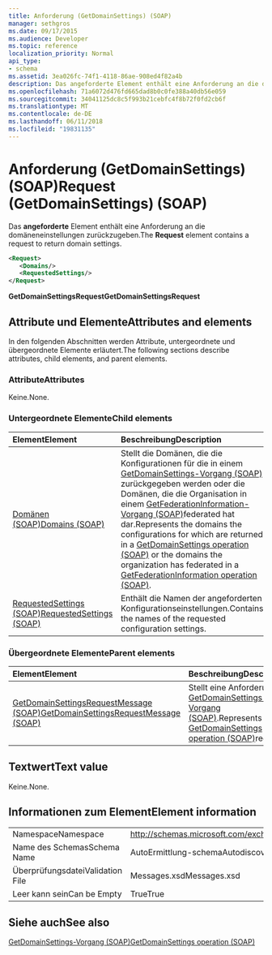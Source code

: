 ```yaml
---
title: Anforderung (GetDomainSettings) (SOAP)
manager: sethgros
ms.date: 09/17/2015
ms.audience: Developer
ms.topic: reference
localization_priority: Normal
api_type:
- schema
ms.assetid: 3ea026fc-74f1-4118-86ae-908ed4f82a4b
description: Das angeforderte Element enthält eine Anforderung an die domäneneinstellungen zurückzugeben.
ms.openlocfilehash: 71a6072d476fd665dad8b0c0fe388a40db56e059
ms.sourcegitcommit: 34041125dc8c5f993b21cebfc4f8b72f0fd2cb6f
ms.translationtype: MT
ms.contentlocale: de-DE
ms.lasthandoff: 06/11/2018
ms.locfileid: "19831135"
---
```

# <a name="request-getdomainsettings-soap"></a><span data-ttu-id="96050-103">Anforderung (GetDomainSettings) (SOAP)</span><span class="sxs-lookup"><span data-stu-id="96050-103">Request (GetDomainSettings) (SOAP)</span></span>

<span data-ttu-id="96050-104">Das **angeforderte** Element enthält eine Anforderung an die domäneneinstellungen zurückzugeben.</span><span class="sxs-lookup"><span data-stu-id="96050-104">The **Request** element contains a request to return domain settings.</span></span> 
  
```xml
<Request>
   <Domains/>
   <RequestedSettings/>
</Request>
```

 <span data-ttu-id="96050-105">**GetDomainSettingsRequest**</span><span class="sxs-lookup"><span data-stu-id="96050-105">**GetDomainSettingsRequest**</span></span>
## <a name="attributes-and-elements"></a><span data-ttu-id="96050-106">Attribute und Elemente</span><span class="sxs-lookup"><span data-stu-id="96050-106">Attributes and elements</span></span>

<span data-ttu-id="96050-107">In den folgenden Abschnitten werden Attribute, untergeordnete und übergeordnete Elemente erläutert.</span><span class="sxs-lookup"><span data-stu-id="96050-107">The following sections describe attributes, child elements, and parent elements.</span></span>
  
### <a name="attributes"></a><span data-ttu-id="96050-108">Attribute</span><span class="sxs-lookup"><span data-stu-id="96050-108">Attributes</span></span>

<span data-ttu-id="96050-109">Keine.</span><span class="sxs-lookup"><span data-stu-id="96050-109">None.</span></span>
  
### <a name="child-elements"></a><span data-ttu-id="96050-110">Untergeordnete Elemente</span><span class="sxs-lookup"><span data-stu-id="96050-110">Child elements</span></span>

|<span data-ttu-id="96050-111">**Element**</span><span class="sxs-lookup"><span data-stu-id="96050-111">**Element**</span></span>|<span data-ttu-id="96050-112">**Beschreibung**</span><span class="sxs-lookup"><span data-stu-id="96050-112">**Description**</span></span>|
|:-----|:-----|
|[<span data-ttu-id="96050-113">Domänen (SOAP)</span><span class="sxs-lookup"><span data-stu-id="96050-113">Domains (SOAP)</span></span>](domains-soap.md) <br/> |<span data-ttu-id="96050-114">Stellt die Domänen, die die Konfigurationen für die in einem [GetDomainSettings-Vorgang (SOAP)](getdomainsettings-operation-soap.md) zurückgegeben werden oder die Domänen, die die Organisation in einem [GetFederationInformation-Vorgang (SOAP)](getfederationinformation-operation-soap.md)federated hat dar.</span><span class="sxs-lookup"><span data-stu-id="96050-114">Represents the domains the configurations for which are returned in a [GetDomainSettings operation (SOAP)](getdomainsettings-operation-soap.md) or the domains the organization has federated in a [GetFederationInformation operation (SOAP)](getfederationinformation-operation-soap.md).</span></span>  <br/> |
|[<span data-ttu-id="96050-115">RequestedSettings (SOAP)</span><span class="sxs-lookup"><span data-stu-id="96050-115">RequestedSettings (SOAP)</span></span>](requestedsettings-soap.md) <br/> |<span data-ttu-id="96050-116">Enthält die Namen der angeforderten Konfigurationseinstellungen.</span><span class="sxs-lookup"><span data-stu-id="96050-116">Contains the names of the requested configuration settings.</span></span>  <br/> |
   
### <a name="parent-elements"></a><span data-ttu-id="96050-117">Übergeordnete Elemente</span><span class="sxs-lookup"><span data-stu-id="96050-117">Parent elements</span></span>

|<span data-ttu-id="96050-118">**Element**</span><span class="sxs-lookup"><span data-stu-id="96050-118">**Element**</span></span>|<span data-ttu-id="96050-119">**Beschreibung**</span><span class="sxs-lookup"><span data-stu-id="96050-119">**Description**</span></span>|
|:-----|:-----|
|[<span data-ttu-id="96050-120">GetDomainSettingsRequestMessage (SOAP)</span><span class="sxs-lookup"><span data-stu-id="96050-120">GetDomainSettingsRequestMessage (SOAP)</span></span>](getdomainsettingsrequestmessage-soap.md) <br/> |<span data-ttu-id="96050-121">Stellt eine Anforderung [GetDomainSettings-Vorgang (SOAP)](getdomainsettings-operation-soap.md).</span><span class="sxs-lookup"><span data-stu-id="96050-121">Represents a [GetDomainSettings operation (SOAP)](getdomainsettings-operation-soap.md)request.</span></span>  <br/> |
   
## <a name="text-value"></a><span data-ttu-id="96050-122">Textwert</span><span class="sxs-lookup"><span data-stu-id="96050-122">Text value</span></span>

<span data-ttu-id="96050-123">Keine.</span><span class="sxs-lookup"><span data-stu-id="96050-123">None.</span></span>
  
## <a name="element-information"></a><span data-ttu-id="96050-124">Informationen zum Element</span><span class="sxs-lookup"><span data-stu-id="96050-124">Element information</span></span>

|||
|:-----|:-----|
|<span data-ttu-id="96050-125">Namespace</span><span class="sxs-lookup"><span data-stu-id="96050-125">Namespace</span></span>  <br/> |http://schemas.microsoft.com/exchange/2010/Autodiscover  <br/> |
|<span data-ttu-id="96050-126">Name des Schemas</span><span class="sxs-lookup"><span data-stu-id="96050-126">Schema Name</span></span>  <br/> |<span data-ttu-id="96050-127">AutoErmittlung-schema</span><span class="sxs-lookup"><span data-stu-id="96050-127">Autodiscover schema</span></span>  <br/> |
|<span data-ttu-id="96050-128">Überprüfungsdatei</span><span class="sxs-lookup"><span data-stu-id="96050-128">Validation File</span></span>  <br/> |<span data-ttu-id="96050-129">Messages.xsd</span><span class="sxs-lookup"><span data-stu-id="96050-129">Messages.xsd</span></span>  <br/> |
|<span data-ttu-id="96050-130">Leer kann sein</span><span class="sxs-lookup"><span data-stu-id="96050-130">Can be Empty</span></span>  <br/> |<span data-ttu-id="96050-131">True</span><span class="sxs-lookup"><span data-stu-id="96050-131">True</span></span>  <br/> |
   
## <a name="see-also"></a><span data-ttu-id="96050-132">Siehe auch</span><span class="sxs-lookup"><span data-stu-id="96050-132">See also</span></span>



[<span data-ttu-id="96050-133">GetDomainSettings-Vorgang (SOAP)</span><span class="sxs-lookup"><span data-stu-id="96050-133">GetDomainSettings operation (SOAP)</span></span>](getdomainsettings-operation-soap.md)

